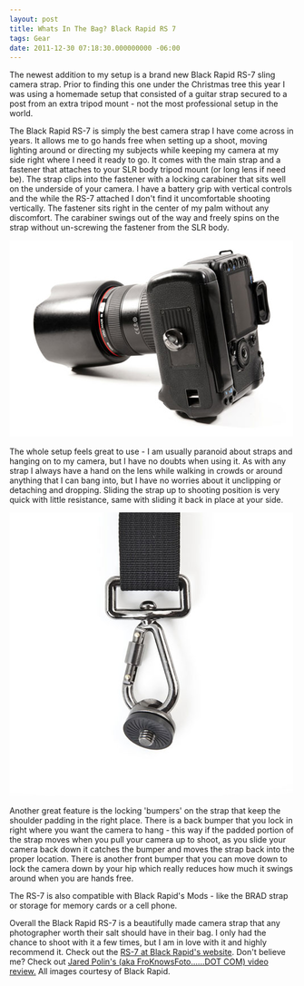 ```yaml
---
layout: post
title: Whats In The Bag? Black Rapid RS 7
tags: Gear
date: 2011-12-30 07:18:30.000000000 -06:00
---
```

<p>The newest addition to my setup is a brand new Black Rapid RS-7 sling camera strap.  Prior to finding this one under the Christmas tree this year I was using a homemade setup that consisted of a guitar strap secured to a post from an extra tripod mount - not the most professional setup in the world.</p>

<p>The Black Rapid RS-7 is simply the best camera strap I have come across in years.  It allows me to go hands free when setting up a shoot, moving lighting around or directing my subjects while keeping my camera at my side right where I need it ready to go. It comes with the main strap and a fastener that attaches to your SLR body tripod mount (or long lens if need be).  The strap clips into the fastener with a locking carabiner that sits well on the underside of your camera. I have a battery grip with vertical controls and the while the RS-7 attached I don't find it uncomfortable shooting vertically.  The fastener sits right in the center of my palm without any discomfort.  The carabiner swings out of the way and freely spins on the strap without un-screwing the fastener from the SLR body.</p>

<img src="/images/fastener.jpg" alt="Black Rapid RS-7 Fastener on Canon EOS DSLR Camera" />

<p>The whole setup feels great to use - I am usually paranoid about straps and hanging on to my camera, but I have no doubts when using it.  As with any strap I always have a hand on the lens while walking in crowds or around anything that I can bang into, but I have no worries about it unclipping or detaching and dropping. Sliding the strap up to shooting position is very quick with little resistance, same with sliding it back in place at your side.</p>

<img src="/images/carabiner.jpg" alt="Black Rapid RS-7 Caribeaner clip for digital SLR camera" />

<p>Another great feature is the locking 'bumpers' on the strap that keep the shoulder padding in the right place.  There is a back bumper that you lock in right where you want the camera to hang - this way if the padded portion of the strap moves when you pull your camera up to shoot, as you slide your camera back down it catches the bumper and moves the strap back into the proper location.  There is another front bumper that you can move down to lock the camera down by your hip which really reduces how much it swings around when you are hands free.</p>

<p>The RS-7 is also compatible with Black Rapid's Mods - like the BRAD strap or storage for memory cards or a cell phone.</p>

<p>Overall the Black Rapid RS-7 is a beautifully made camera strap that any photographer worth their salt should have in their bag. I only had the chance to shoot with it a few times, but I am in love with it and highly recommend it. Check out the <a href="http://www.blackrapid.com/product/camera-strap/rs-7/">RS-7 at Black Rapid's website</a>.  Don't believe me? Check out <a href="http://www.youtube.com/watch?v=hWJKrqP40Nw">Jared Polin's (aka FroKnowsFoto......DOT COM) video review.</a>  All images courtesy of Black Rapid.</p>
